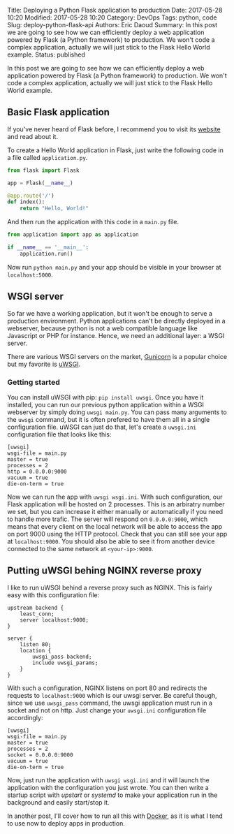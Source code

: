 Title: Deploying a Python Flask application to production
Date: 2017-05-28 10:20
Modified: 2017-05-28 10:20
Category: DevOps
Tags: python, code
Slug: deploy-python-flask-api
Authors: Eric Daoud
Summary: In this post we are going to see how we can efficiently deploy a web application powered by Flask (a Python framework) to production. We won't code a complex application, actually we will just stick to the Flask Hello World example.
Status: published


In this post we are going to see how we can efficiently deploy a web application powered by Flask (a Python framework) to production. We won't code a complex application, actually we will just stick to the Flask Hello World example.


## Basic Flask application
If you've never heard of Flask before, I recommend you to visit its [website](http://flask.pocoo.org/) and read about it.

To create a Hello World application in Flask, just write the following code in a file called ```application.py```.

``` python
from flask import Flask

app = Flask(__name__)

@app.route('/')
def index():
	return "Hello, World!"
```

And then run the application with this code in a ```main.py``` file.

``` python
from application import app as application

if __name__ == '__main__':
	application.run()
```

Now run ```python main.py``` and your app should be visible in your browser at ```localhost:5000```.


## WSGI server
So far we have a working application, but it won't be enough to serve a production environment. Python applications can't be directly deployed in a webserver, because python is not a web compatible language like Javascript or PHP for instance. Hence, we need an additional layer: a WSGI server.

There are various WSGI servers on the market, [Gunicorn](http://gunicorn.org/) is a popular choice but my favorite is [uWSGI](https://uwsgi-docs.readthedocs.io/en/latest/).

### Getting started

You can install uWSGI with pip: ```pip install uwsgi```. Once you have it installed, you can run our previous python application within a WSGI webserver by simply doing ```uwsgi main.py```. You can pass many arguments to the ```uwsgi``` command, but it is often prefered to have them all in a single configuration file. uWSGI can just do that, let's create a ```uwsgi.ini``` configuration file that looks like this:

``` text
[uwsgi]
wsgi-file = main.py
master = true
processes = 2
http = 0.0.0.0:9000
vacuum = true
die-on-term = true
```

Now we can run the app with ```uwsgi wsgi.ini```. With such configuration, our Flask application will be hosted on 2 processes. This is an arbiratry number we set, but you can increase it either manually or automatically if you need to handle more trafic. The server will respond on ```0.0.0.0:9000```, which means that every client on the local network will be able to access the app on port 9000 using the HTTP protocol. Check that you can still see your app at ```localhost:9000```. You should also be able to see it from another device connected to the same network at ```<your-ip>:9000```.


## Putting uWSGI behing NGINX reverse proxy
I like to run uWSGI behind a reverse proxy such as NGINX. This is fairly easy with this configuration file:

``` text
upstream backend {
    least_conn;
    server localhost:9000;
}

server {
    listen 80;
    location {
    	uwsgi_pass backend;
        include uwsgi_params;
    }
}
```

With such a configuration, NGINX listens on port 80 and redirects the requests to ```localhost:9000``` which is our uwsgi server. Be careful though, since we use ```uwsgi_pass``` command, the uwsgi application must run in a socket and not on http. Just change your ```uwsgi.ini``` configuration file accordingly:

``` text
[uwsgi]
wsgi-file = main.py
master = true
processes = 2
socket = 0.0.0.0:9000
vacuum = true
die-on-term = true
```

Now, just run the application with ```uwsgi wsgi.ini``` and it will launch the
application with the configuration you just wrote. You can then write a startup
script with *upstart* or *systemd* to make your application run in the
background and easily start/stop it.

In another post, I'll cover how to run all this with [Docker](https://www.docker.com/), as it is what I tend to use now to deploy apps in production.
